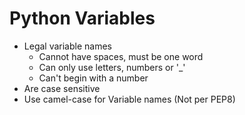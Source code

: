 # Python Variables

- Legal variable names
  - Cannot have spaces, must be one word
  - Can only use letters, numbers or '_'
  - Can't begin with a number 
- Are case sensitive
- Use camel-case for Variable names (Not per PEP8)
